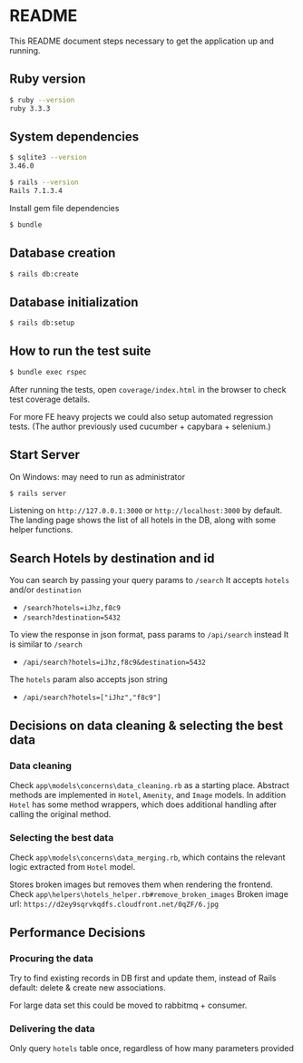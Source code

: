 # README

This README document steps necessary to get the application up and running.

## Ruby version
```sh
$ ruby --version
ruby 3.3.3
```

## System dependencies
```sh
$ sqlite3 --version
3.46.0
```
```sh
$ rails --version
Rails 7.1.3.4
```
Install gem file dependencies
```sh
$ bundle
```

## Database creation
```sh
$ rails db:create
```

## Database initialization
```sh
$ rails db:setup
```

## How to run the test suite
```sh
$ bundle exec rspec
```
After running the tests, open `coverage/index.html` in the browser to check test coverage details.

For more FE heavy projects we could also setup automated regression tests. (The author previously used cucumber + capybara + selenium.)

## Start Server
On Windows: may need to run as administrator
```sh
$ rails server
```
Listening on `http://127.0.0.1:3000` or `http://localhost:3000` by default.
The landing page shows the list of all hotels in the DB, along with some helper functions.

## Search Hotels by destination and id
You can search by passing your query params to `/search`
It accepts `hotels` and/or `destination`
- `/search?hotels=iJhz,f8c9`
- `/search?destination=5432`

To view the response in json format, pass params to `/api/search` instead
It is similar to `/search`
- `/api/search?hotels=iJhz,f8c9&destination=5432`

The `hotels` param also accepts json string
- `/api/search?hotels=["iJhz","f8c9"]`

## Decisions on data cleaning & selecting the best data

### Data cleaning
Check `app\models\concerns\data_cleaning.rb` as a starting place.
Abstract methods are implemented in `Hotel`, `Amenity`, and `Image` models.
In addition `Hotel` has some method wrappers, which does additional handling after calling the original method.

### Selecting the best data
Check `app\models\concerns\data_merging.rb`, which contains the relevant logic extracted from `Hotel` model.

Stores broken images but removes them when rendering the frontend.
Check `app\helpers\hotels_helper.rb#remove_broken_images`
Broken image url: `https://d2ey9sqrvkqdfs.cloudfront.net/0qZF/6.jpg`

## Performance Decisions

### Procuring the data
Try to find existing records in DB first and update them, instead of Rails default: delete & create new associations.

For large data set this could be moved to rabbitmq + consumer.

### Delivering the data
Only query `hotels` table once, regardless of how many parameters provided